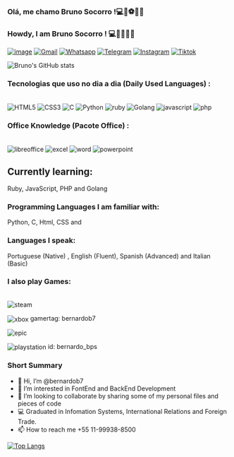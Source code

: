

### Olá, me chamo Bruno Socorro !💻🚀⚽🇧🇷
### Howdy, I am Bruno Socorro ! 💻🚀🏈🇧🇷
[![image](https://img.shields.io/badge/website-000000?style=for-the-badge&logo=About.me&logoColor=white)](https://www.empre-renda.com/englishinacup)
[![Gmail](https://img.shields.io/badge/Gmail-D14836?style=for-the-badge&logo=gmail&logoColor=white)](mailto:bruno.socorro@gmail.com)
[![Whatsapp](https://img.shields.io/badge/WhatsApp-25D366?style=for-the-badge&logo=whatsapp&logoColor=white)](https://linkwhats.app/57ed81)
[![Telegram](https://img.shields.io/badge/Telegram-2CA5E0?style=for-the-badge&logo=telegram&logoColor=white)]()
[![Instagram](https://img.shields.io/badge/Instagram-E4405F?style=for-the-badge&logo=instagram&logoColor=white)](https://www.instagram.com/brunobpsocorro)
[![Tiktok](https://img.shields.io/badge/TikTok-000000?style=for-the-badge&logo=tiktok&logoColor=white)](https://www.tiktok.com/@teachersocorro)</p>

![Bruno's GitHub stats](https://github-readme-stats.vercel.app/api?username=bernardob7&show_icons=true&theme=dark)
</p>

### Tecnologias que uso no dia a dia (Daily Used Languages) :
<div style="display: inline_block"></br>
  <img align="center" alt="HTML5" src="https://img.shields.io/badge/HTML5-E34F26?style=for-the-badge&logo=html5&logoColor=white" />
  <img align="center" alt="CSS3" src="https://img.shields.io/badge/CSS3-1572B6?style=for-the-badge&logo=css3&logoColor=white" />
  <img align="center" alt="C" src="https://img.shields.io/badge/C-00599C?style=for-the-badge&logo=c&logoColor=white" />
  <img align="center" alt="Python" src="https://img.shields.io/badge/Python-FFD43B?style=for-the-badge&logo=python&logoColor=blue" />
  <img align="center" alt="ruby" src="https://img.shields.io/badge/Ruby-CC342D?style=for-the-badge&logo=ruby&logoColor=white" />
  <img align="center" alt="Golang" src="https://img.shields.io/badge/Go-00ADD8?style=for-the-badge&logo=go&logoColor=white" />
  <img align="center" alt="javascript" src="https://img.shields.io/badge/JavaScript-323330?style=for-the-badge&logo=javascript&logoColor=F7DF1E" />
  <img align="center" alt="php" src="https://img.shields.io/badge/PHP-777BB4?style=for-the-badge&logo=php&logoColor=white" />
</div>
</p>

### Office Knowledge (Pacote Office) :
<div style="display: inline_block"></br>
  <img align="center" alt="libreoffice" src="https://img.shields.io/badge/LibreOffice-18A303?style=for-the-badge&logo=LibreOffice&logoColor=white" />
  <img align="center" alt="excel" src="https://img.shields.io/badge/Microsoft_Excel-217346?style=for-the-badge&logo=microsoft-excel&logoColor=white" />
  <img align="center" alt="word" src="https://img.shields.io/badge/Microsoft_Word-2B579A?style=for-the-badge&logo=microsoft-word&logoColor=white" />
  <img align="center" alt="powerpoint" src="https://img.shields.io/badge/Microsoft_PowerPoint-B7472A?style=for-the-badge&logo=microsoft-powerpoint&logoColor=white" />
  
</div>


</p> 

## Currently learning:
 Ruby, JavaScript, PHP and Golang
</p>

### Programming Languages I am familiar with:
 Python, C, Html, CSS and 
</p>

### Languages I speak:
Portuguese (Native) , English (Fluent), Spanish (Advanced) and Italian (Basic)

### I also play Games:

<div style="display: inline_block"></br>
  
  <img align="center" alt="steam" src="https://img.shields.io/badge/Steam-000000?style=for-the-badge&logo=steam&logoColor=white" />

  <img align="center" alt="xbox" src= "https://img.shields.io/badge/Xbox-107C10?style=for-the-badge&logo=xbox&logoColor=white" a href="https://www.trueachievements.com/gamer/bernardob7" /> gamertag: bernardob7

  <img align="center" alt="epic" src="https://img.shields.io/badge/Epic%20Games-313131?style=for-the-badge&logo=Epic%20Games&logoColor=white" />

  <img align="center" alt="playstation" src="https://img.shields.io/badge/PlayStation-003791?style=for-the-badge&logo=playstation&logoColor=white" /> id: bernardo_bps
  
</div>
</p>


### Short Summary
- 👋 Hi, I’m @bernardob7
- 👀 I’m interested in FontEnd and BackEnd Development
- 💞️ I’m looking to collaborate by sharing some of my personal files and pieces of code
- 💻 Graduated in Infomation Systems, International Relations and Foreign Trade.
- 📫 How to reach me +55 11-99938-8500


[![Top Langs](https://github-readme-stats.vercel.app/api/top-langs/?username=bernardob7&layout=compact)](https://github.com/anuraghazra/github-readme-stats)
